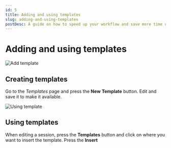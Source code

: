 ```yaml
---
id: 5
title: Adding and using templates
slug: adding-and-using-templates
postDesc: A guide on how to speed up your workflow and save more time using templates.
---
```


# Adding and using templates

![Add template](/media-uploads/template-1.gif)

## Creating templates

Go to the _Templates_ page and press the **New** **Template** button. Edit and save it to make it available.

![Using template](/media-uploads/template-2.gif)

## Using templates

When editing a session, press the **Templates** button and click on where you want to insert the template. Press the **Insert <template name>** button to add it.
